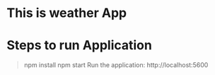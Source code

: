 # This is weather App

# Steps to run Application

> npm install
> npm start
> Run the application: http://localhost:5600
